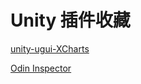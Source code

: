 # Unity 插件收藏

[unity-ugui-XCharts](https://github.com/monitor1394/unity-ugui-XCharts)

[Odin Inspector](https://odininspector.com/)
